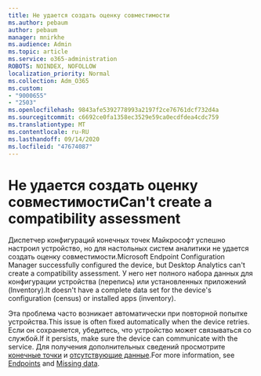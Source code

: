 ```yaml
---
title: Не удается создать оценку совместимости
ms.author: pebaum
author: pebaum
manager: mnirkhe
ms.audience: Admin
ms.topic: article
ms.service: o365-administration
ROBOTS: NOINDEX, NOFOLLOW
localization_priority: Normal
ms.collection: Adm_O365
ms.custom:
- "9000655"
- "2503"
ms.openlocfilehash: 9843afe5392778993a2197f2ce76761dcf732d4a
ms.sourcegitcommit: c6692ce0fa1358ec3529e59ca0ecdfdea4cdc759
ms.translationtype: MT
ms.contentlocale: ru-RU
ms.lasthandoff: 09/14/2020
ms.locfileid: "47674087"
---
```

# <a name="cant-create-a-compatibility-assessment"></a><span data-ttu-id="58047-102">Не удается создать оценку совместимости</span><span class="sxs-lookup"><span data-stu-id="58047-102">Can't create a compatibility assessment</span></span>

<span data-ttu-id="58047-103">Диспетчер конфигураций конечных точек Майкрософт успешно настроил устройство, но для настольных систем аналитики не удается создать оценку совместимости.</span><span class="sxs-lookup"><span data-stu-id="58047-103">Microsoft Endpoint Configuration Manager successfully configured the device, but Desktop Analytics can't create a compatibility assessment.</span></span> <span data-ttu-id="58047-104">У него нет полного набора данных для конфигурации устройства (перепись) или установленных приложений (Inventory).</span><span class="sxs-lookup"><span data-stu-id="58047-104">It doesn't have a complete data set for the device's configuration (census) or installed apps (inventory).</span></span>

<span data-ttu-id="58047-105">Эта проблема часто возникает автоматически при повторной попытке устройства.</span><span class="sxs-lookup"><span data-stu-id="58047-105">This issue is often fixed automatically when the device retries.</span></span> <span data-ttu-id="58047-106">Если он сохраняется, убедитесь, что устройство может связываться со службой.</span><span class="sxs-lookup"><span data-stu-id="58047-106">If it persists, make sure the device can communicate with the service.</span></span> <span data-ttu-id="58047-107">Для получения дополнительных сведений просмотрите [конечные точки](https://docs.microsoft.com/configmgr/desktop-analytics/enable-data-sharing#endpoints) и [отсутствующие данные](https://docs.microsoft.com/configmgr/desktop-analytics/monitor-connection-health#missing-data).</span><span class="sxs-lookup"><span data-stu-id="58047-107">For more information, see [Endpoints](https://docs.microsoft.com/configmgr/desktop-analytics/enable-data-sharing#endpoints) and [Missing data](https://docs.microsoft.com/configmgr/desktop-analytics/monitor-connection-health#missing-data).</span></span>
